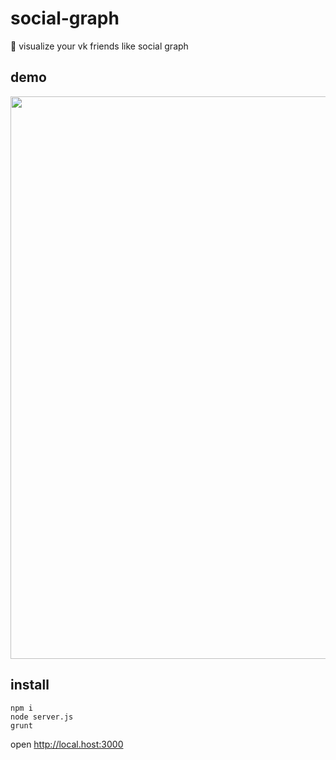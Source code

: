 # social-graph
:two_men_holding_hands: visualize your vk friends like social graph

## demo
<img src="http://res.cloudinary.com/dzsjwgjii/image/upload/v1483008450/graph2.png" width=900px/>

## install
```
npm i
node server.js
grunt
```

open http://local.host:3000
